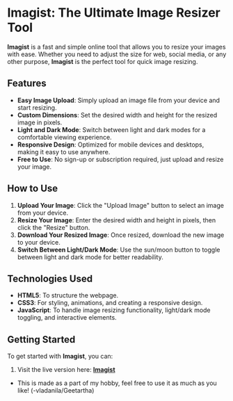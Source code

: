 # **Imagist: The Ultimate Image Resizer Tool**

**Imagist** is a fast and simple online tool that allows you to resize your images with ease. Whether you need to adjust the size for web, social media, or any other purpose, **Imagist** is the perfect tool for quick image resizing.

## **Features**

- **Easy Image Upload**: Simply upload an image file from your device and start resizing.
- **Custom Dimensions**: Set the desired width and height for the resized image in pixels.
- **Light and Dark Mode**: Switch between light and dark modes for a comfortable viewing experience.
- **Responsive Design**: Optimized for mobile devices and desktops, making it easy to use anywhere.
- **Free to Use**: No sign-up or subscription required, just upload and resize your image.

## **How to Use**

1. **Upload Your Image**: Click the "Upload Image" button to select an image from your device.
2. **Resize Your Image**: Enter the desired width and height in pixels, then click the "Resize" button.
3. **Download Your Resized Image**: Once resized, download the new image to your device.
4. **Switch Between Light/Dark Mode**: Use the sun/moon button to toggle between light and dark mode for better readability.

## **Technologies Used**

- **HTML5**: To structure the webpage.
- **CSS3**: For styling, animations, and creating a responsive design.
- **JavaScript**: To handle image resizing functionality, light/dark mode toggling, and interactive elements.

## **Getting Started**

To get started with **Imagist**, you can:

1. Visit the live version here: [**Imagist**](https://vladanila.github.io/)
- This is made as a part of my hobby, feel free to use it as much as you like!
   (-vladanila/Geetartha)

